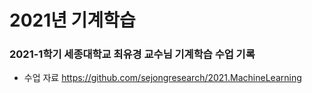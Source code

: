 # 2021년 기계학습

### 2021-1학기 세종대학교 최유경 교수님 기계학습 수업 기록

- 수업 자료 https://github.com/sejongresearch/2021.MachineLearning
